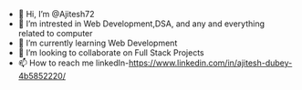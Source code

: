 - 👋 Hi, I’m @Ajitesh72
- 👀 I’m intrested in Web Development,DSA, and any and everything related to computer
- 🌱 I’m currently learning Web Development
- 💞️ I’m looking to collaborate on Full Stack Projects
- 📫 How to reach me linkedIn-https://www.linkedin.com/in/ajitesh-dubey-4b5852220/

<!---
Ajitesh72/Ajitesh72 is a ✨ special ✨ repository because its `README.md` (this file) appears on your GitHub profile.
You can click the Preview link to take a look at your changes.
--->

